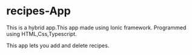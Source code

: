 # recipes-App

This is a hybrid app.This app made using Ionic framework. Programmed using HTML,Css,Typescript.

This app lets you add and delete recipes.
